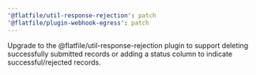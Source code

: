 ```yaml
---
'@flatfile/util-response-rejection': patch
'@flatfile/plugin-webhook-egress': patch
---
```


Upgrade to the @flatfile/util-response-rejection plugin to support deleting successfully submitted records or adding a status column to indicate successful/rejected records.
